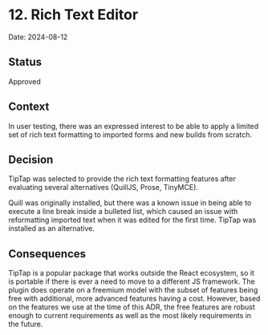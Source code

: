 # 12. Rich Text Editor

Date: 2024-08-12

## Status

Approved

## Context

In user testing, there was an expressed interest to be able to apply a limited set of rich text formatting to imported forms and new builds from scratch.

## Decision

TipTap was selected to provide the rich text formatting features after evaluating several alternatives (QuillJS, Prose, TinyMCE).

Quill was originally installed, but there was a known issue in being able to execute a line break inside a bulleted list, which caused an issue with reformatting imported text when it was edited for the first time. TipTap was installed as an alternative.

## Consequences

TipTap is a popular package that works outside the React ecosystem, so it is portable if there is ever a need to move to a different JS framework. The plugin does operate on a freemium model with the subset of features being free with additional, more advanced features having a cost. However, based on the features we use at the time of this ADR, the free features are robust enough to current requirements as well as the most likely requirements in the future. 
